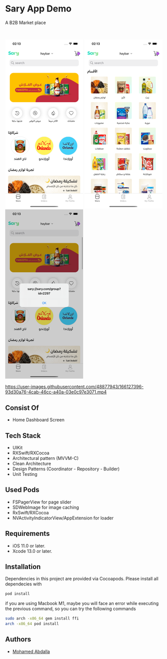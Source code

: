 
# Sary App Demo

A B2B Market place
<br />

<br />

<img src="ScreenShots/1.png" width="250"> <img src="ScreenShots/2.png" width="250"> <img src="ScreenShots/3.png" width="250">

https://user-images.githubusercontent.com/48877943/166127396-93d30a76-4cab-46cc-a40a-03e0c97e3071.mp4


## Consist Of
- Home Dashboard Screen

    
## Tech Stack
- UIKit
- RXSwift/RXCocoa
- Architectural pattern (MVVM-C)
- Clean Architecture
- Design Patterns (Coordinator - Repository - Builder)
- Unit Testing
    

## Used Pods
- FSPagerView for page slider
- SDWebImage for image caching
- RxSwift/RXCocoa
- NVActivityIndicatorView/AppExtension for loader

## Requirements
- iOS 11.0 or later.
- Xcode 13.0 or later.
    

## Installation
Dependencies in this project are provided via Cocoapods. Please install all dependecies with

```bash
pod install
```

if you are using Macbook M1, maybe you will face an error while executing the previous command, so you can try the following commands
```sh
sudo arch -x86_64 gem install ffi
arch -x86_64 pod install
```

    
## Authors

- [Mohamed Abdalla](https://www.linkedin.com/in/mohamed-abdallah-9a97b3b5/)

  


